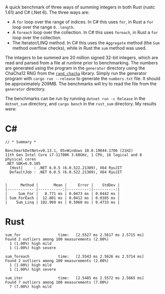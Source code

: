 A quick benchmark of three ways of summing integers in both Rust (rustc 1.61) and C# (.Net 6). The three ways are:

 * A `for` loop over the range of indices. In C# this uses `for`, in Rust a `for` loop over the range `0..length`.
 * A `foreach` loop over the collection. In C# this uses `foreach`, in Rust a `for` loop over the collection.
 * The Iterator/LINQ method. In C# this uses the `Aggregate` method (the `Sum` method overflow checks), while in Rust
   the `sum` method was used.

The integers to be summed are 20 million signed 32-bit integers, which are read and parsed from a file at runtime prior to
benchmarking. The numbers are generated using the program in the `generator` directory using the ChaCha12 RNG from the
[`rand_chacha`](https://crates.io/crates/rand_chacha) library. Simply run the generator program with `cargo run --release`
to generate the `numbers.txt` file. It should be approximately 209MB. The benchmarks will try to read the file from the
`generator` directory.

The benchmarks can be run by running `dotnet run -c Release` in the `dotnet_sum` directory, and `cargo bench` in the `rust_sum`
directory. My results were:

# C#

```
// * Summary *

BenchmarkDotNet=v0.13.1, OS=Windows 10.0.19044.1706 (21H2)
11th Gen Intel Core i7-11700K 3.60GHz, 1 CPU, 16 logical and 8 physical cores
.NET SDK=6.0.105
  [Host]     : .NET 6.0.5 (6.0.522.21309), X64 RyuJIT
  DefaultJob : .NET 6.0.5 (6.0.522.21309), X64 RyuJIT


|      Method |       Mean |     Error |    StdDev |
|------------ |-----------:|----------:|----------:|
|     Sum_For |   8.771 ms | 0.0473 ms | 0.0442 ms |
| Sum_ForEach |  12.801 ms | 0.0412 ms | 0.0385 ms |
|    Sum_Linq | 102.969 ms | 0.5060 ms | 0.4733 ms |
```

# Rust

```
sum_for                 time:   [2.5527 ms 2.5617 ms 2.5715 ms]
Found 2 outliers among 100 measurements (2.00%)
  1 (1.00%) high mild
  1 (1.00%) high severe

sum_foreach             time:   [2.5543 ms 2.5626 ms 2.5714 ms]
Found 2 outliers among 100 measurements (2.00%)
  1 (1.00%) high mild
  1 (1.00%) high severe

sum_iter                time:   [2.5485 ms 2.5572 ms 2.5665 ms]
Found 7 outliers among 100 measurements (7.00%)
  7 (7.00%) high mild
```
